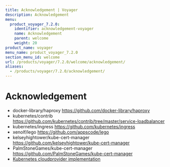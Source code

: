 ```yaml
---
title: Acknowledgement | Voyager
description: Acknowledgement
menu:
  product_voyager_7.2.0:
    identifier: acknowledgement-voyager
    name: Acknowledgement
    parent: welcome
    weight: 20
product_name: voyager
menu_name: product_voyager_7.2.0
section_menu_id: welcome
url: /products/voyager/7.2.0/welcome/acknowledgement/
aliases:
  - /products/voyager/7.2.0/acknowledgement/
---
```


# Acknowledgement

 - docker-library/haproxy https://github.com/docker-library/haproxy
 - kubernetes/contrib https://github.com/kubernetes/contrib/tree/master/service-loadbalancer
 - kubernetes/ingress https://github.com/kubernetes/ingress
 - xenolf/lego https://github.com/appscode/lego
 - kelseyhightower/kube-cert-manager https://github.com/kelseyhightower/kube-cert-manager
 - PalmStoneGames/kube-cert-manager https://github.com/PalmStoneGames/kube-cert-manager
 - [Kubernetes cloudprovider implementation](https://github.com/kubernetes/kubernetes/tree/master/pkg/cloudprovider)
